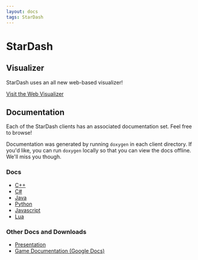 ```yaml
---
layout: docs
tags: StarDash
---
```


# StarDash

## Visualizer

StarDash uses an all new web-based visualizer!

<a href="http://vis.megaminerai.com" class="btn btn-info">
Visit the Web Visualizer<i class="fa fa-eye"></i>
</a>

## Documentation

Each of the StarDash clients has an associated documentation set. Feel
free to browse!

Documentation was generated by running ``doxygen`` in each client
directory. If you'd like, you can run ``doxygen`` locally so that you
can view the docs offline. We'll miss you though.

### Docs

* [C++](http://siggame.io/Joueur.cpp/namespacecpp__client_1_1stardash.html)
* [C#](https://siggame.io/Joueur.cs/games/index.html)
* [Java](http://siggame.io/Joueur.java/)
* [Python](https://siggame.io/Joueur.py/stardash/)
* [Javascript](http://siggame.io/Joueur.js/Stardash.html)
* [Lua](http://siggame.io/Joueur.lua/starDash/)
### Other Docs and Downloads

* [Presentation](https://docs.google.com/presentation/d/15lJcIiPPkP8L0uuYkq-ZJzg0CkIgfWgRKYAwUxyLMqI/edit?usp=sharing)
* [Game Documentation (Google Docs)](https://docs.google.com/document/d/1UCKtIpaOLhrnO9uPGsm1HbnVhnbvT68EZz46iX3iA4k/edit?usp=sharing)
